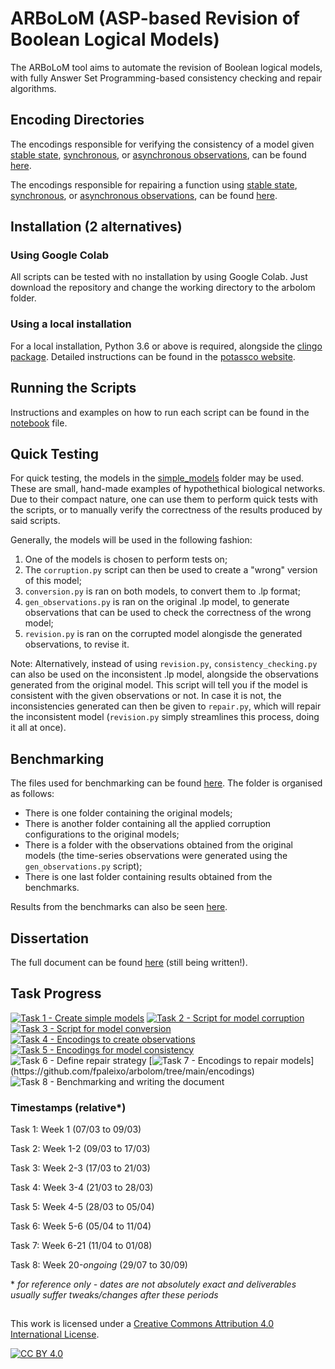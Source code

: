 # ARBoLoM (**A**SP-based **R**evision of **B**oolean **L**ogical **M**odels)
The ARBoLoM tool aims to automate the revision of Boolean logical models, with fully Answer Set Programming-based consistency checking and repair algorithms. 

## Encoding Directories
The encodings responsible for verifying the consistency of a model given [stable state](https://github.com/fpaleixo/arbolom/blob/main/encodings/consistency/ss_consistency.lp), [synchronous](https://github.com/fpaleixo/arbolom/blob/main/encodings/consistency/sync_consistency.lp), or [asynchronous observations](https://github.com/fpaleixo/arbolom/blob/main/encodings/consistency/async_consistency.lp), can be found [here](https://github.com/fpaleixo/arbolom/tree/main/encodings/consistency).

The encodings responsible for repairing a function using [stable state](https://github.com/fpaleixo/arbolom/blob/main/encodings/repairs/repairs_stable.lp), [synchronous](https://github.com/fpaleixo/arbolom/blob/main/encodings/repairs/repairs_sync.lp), or [asynchronous observations](https://github.com/fpaleixo/arbolom/blob/main/encodings/repairs/repairs_async.lp), can be found [here](https://github.com/fpaleixo/arbolom/tree/main/encodings/repairs).

## Installation (2 alternatives)

### Using Google Colab
All scripts can be tested with no installation by using Google Colab. Just download the repository and change the working directory to the arbolom folder.

### Using a local installation
For a local installation, Python 3.6 or above is required, alongside the [clingo package](https://pypi.org/project/clingo/). Detailed instructions can be found in the [potassco website](https://potassco.org/clingo/).

## Running the Scripts

Instructions and examples on how to run each script can be found in the [notebook](https://github.com/fpaleixo/arbolom/blob/main/ARBoLoM.ipynb) file.

## Quick Testing
For quick testing, the models in the [simple_models](https://github.com/fpaleixo/arbolom/blob/main/simple_models) folder may be used. These are small, hand-made examples of hypothethical biological networks. Due to their compact nature, one can use them to perform quick tests with the scripts, or to manually verify the correctness of the results produced by said scripts.

Generally, the models will be used in the following fashion:
1. One of the models is chosen to perform tests on; 
2. The `corruption.py` script can then be used to create a "wrong" version of this model;
3. `conversion.py` is ran on both models, to convert them to .lp format;
4. `gen_observations.py` is ran on the original .lp model, to generate observations that can be used to check the correctness of the wrong model;
5. `revision.py` is ran on the corrupted model alongisde the generated observations, to revise it. 

Note: Alternatively, instead of using `revision.py`, `consistency_checking.py` can also be used on the inconsistent .lp model, alongside the observations generated from the original model. This script will tell you if the model is consistent with the given observations or not. In case it is not, the inconsistencies generated can then be given to `repair.py`, which will repair the inconsistent model (`revision.py` simply streamlines this process, doing it all at once).

## Benchmarking
The files used for benchmarking can be found [here](https://drive.google.com/drive/folders/1DeJDOSd3RLMIvrcW1WNfT1u0_lEQsP__?usp=sharing). The folder is organised as follows:
- There is one folder containing the original models;
- There is another folder containing all the applied corruption configurations to the original models;
- There is a folder with the observations obtained from the original models (the time-series observations were generated using the `gen_observations.py` script);
- There is one last folder containing results obtained from the benchmarks.

Results from the benchmarks can also be seen [here](https://github.com/fpaleixo/arbolom/blob/main/benchmark_results/benchmark_results.pdf).

## Dissertation
The full document can be found [here](https://drive.google.com/file/d/1yZACpuRfHjQhUT-3nFDBANZrtGHtZ_XP/view?usp=sharing) (still being written!).

## Task Progress

[![Task 1 - Create simple models](https://img.shields.io/badge/Task_1-Create_simple_models-green?style=for-the-badge&logo=Adobe+Acrobat+Reader)](https://github.com/fpaleixo/arbolom/tree/main/simple_models) 
[![Task 2 - Script for model corruption](https://img.shields.io/badge/Task_2-Script_for_model_corruption-green?style=for-the-badge&logo=python)](https://github.com/fpaleixo/arbolom/blob/main/corruption.py)
[![Task 3 - Script for model conversion](https://img.shields.io/badge/Task_3-Script_for_model_conversion-green?style=for-the-badge&logo=python)](https://github.com/fpaleixo/arbolom/blob/main/conversion.py)
[![Task 4 - Encodings to create observations](https://img.shields.io/badge/Task_4-Encodings_to_create_observations-green?style=for-the-badge&logo=dev.to)](https://github.com/fpaleixo/arbolom/tree/main/encodings)
[![Task 5 - Encodings for model consistency](https://img.shields.io/badge/Task_5-Encodings_for_model_consistency-green?style=for-the-badge&logo=dev.to)](https://github.com/fpaleixo/arbolom/tree/main/encodings)
![Task 6 - Define repair strategy](https://img.shields.io/badge/Task_6-Define_repair_strategy-green?style=for-the-badge&logo=Adobe+Acrobat+Reader)
[![Task 7 - Encodings to repair models](https://img.shields.io/badge/Task_7-Encodings_to_repair_models_(and_respective_optimizations)-green?style=for-the-badge&logo=dev.to)](https://github.com/fpaleixo/arbolom/tree/main/encodings)
![Task 8 - Benchmarking and writing the document](https://img.shields.io/badge/Task_8-Benchmarking_and_writing_the_document-yellow?style=for-the-badge&logo=dev.to)

### Timestamps (relative*)

Task 1: Week 1 (07/03 to 09/03)

Task 2: Week 1-2 (09/03 to 17/03)

Task 3: Week 2-3 (17/03 to 21/03)

Task 4: Week 3-4 (21/03 to 28/03)

Task 5: Week 4-5 (28/03 to 05/04)

Task 6: Week 5-6 (05/04 to 11/04)

Task 7: Week 6-21 (11/04 to 01/08)

Task 8: Week 20-*ongoing* (29/07 to 30/09)

\* *for reference only - dates are not absolutely exact and deliverables usually suffer tweaks/changes after these  periods*



##

This work is licensed under a
[Creative Commons Attribution 4.0 International License][cc-by].

[![CC BY 4.0][cc-by-image]][cc-by]

[cc-by]: http://creativecommons.org/licenses/by/4.0/
[cc-by-image]: https://i.creativecommons.org/l/by/4.0/88x31.png
[cc-by-shield]: https://img.shields.io/badge/License-CC%20BY%204.0-lightgrey.svg
